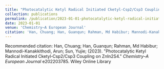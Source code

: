 ```yaml
---
title: "Photocatalytic Ketyl Radical Initiated Cketyl‐Csp2/Csp3 Coupling on ZnIn2S4"
collection: publications
permalink: /publication/2023-01-01-photocatalytic-ketyl-radical-initiated-cketylcsp2csp3-coupling-on-znin2s4
date: 2023-01-01
venue: 'Chemistry–A European Journal'
citation: 'Han, Chuang; Han, Guanqun; Rahman, Md Habibur; Mannodi-Kanakkithodi, Arun; Sun, Yujie; (2023). &quot;Photocatalytic Ketyl Radical Initiated Cketyl‐Csp2/Csp3 Coupling on ZnIn2S4.&quot; <i>Chemistry–A European Journal</i> e202203785. Wiley Online Library'
---
```


Recommended citation: Han, Chuang; Han, Guanqun; Rahman, Md Habibur; Mannodi-Kanakkithodi, Arun; Sun, Yujie; (2023). "Photocatalytic Ketyl Radical Initiated Cketyl‐Csp2/Csp3 Coupling on ZnIn2S4." <i>Chemistry–A European Journal</i> e202203785. Wiley Online Library